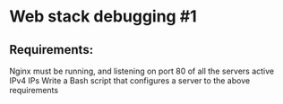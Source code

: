 # Web stack debugging #1

## Requirements:

  Nginx must be running, and listening on port 80 of all the servers active IPv4 IPs
  Write a Bash script that configures a server to the above requirements
